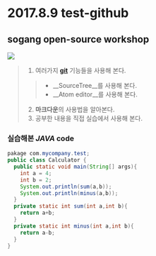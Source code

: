 # 2017.8.9 test-github
## sogang open-source workshop


![](https://steamuserimages-a.akamaihd.net/ugc/99476522504015364/2CE1724349401A73DD94EF8F9723D428E3F6AF2D/?interpolation=lanczos-none&output-format=jpeg&output-quality=95&fit=inside|637:358&composite-to%3D%2A%2C%2A%7C637%3A358&background-color=black)

>1. 여러가지 __[git](https://github.com)__ 기능들을 사용해 본다.
>> * __SourceTree__를 사용해 본다.
>> * __Atom editor__를 사용해 본다.
>2. **마크다운**의 사용법을 알아본다.
>3. 공부한 내용을 직접 실습에서 사용해 본다.


### 실습해본 _JAVA_ code

```java
pakage com.mycompany.test;
public class Calculator {
  public static void main(String[] args){
    int a = 4;
    int b = 2;
    System.out.println(sum(a,b));
    System.out.println(minus(a,b));
  }
  private static int sum(int a,int b){
    return a+b;
  }
  private static int minus(int a,int b){
    return a-b;
  }
}
```



